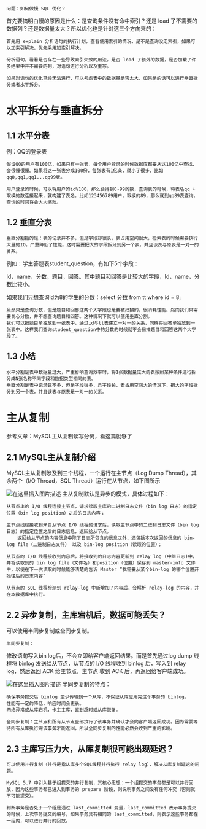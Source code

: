     问题：如何做慢 SQL 优化？

首先要搞明白慢的原因是什么：是查询条件没有命中索引？还是 load 了不需要的数据列？还是数据量太大？所以优化也是针对这三个方向来的：

    首先用 explain 分析语句的执行计划，查看使用索引的情况，是不是查询没走索引，如果可以加索引解决，优先采用加索引解决。
    
    分析语句，看看是否存在一些导致索引失效的用法，是否 load 了额外的数据，是否加载了许多结果中并不需要的列，对语句进行分析以及重写。
    
    如果对语句的优化已经无法进行，可以考虑表中的数据量是否太大，如果是的话可以进行垂直拆分或者水平拆分。

# 水平拆分与垂直拆分

## 1.1 水平分表

例：QQ的登录表

    假设QQ的用户有100亿，如果只有一张表，每个用户登录的时候数据库都要从这100亿中查找，会很慢很慢。如果将这一张表分成100份，每张表有1亿条，就小了很多，比如qq0,qq1,qq1...qq99表。
    
    用户登录的时候，可以将用户的id%100，那么会得到0-99的数，查询表的时候，将表名qq + 取模的数连接起来，就构建了表名。比如123456789用户，取模的89，那么就到qq89表查询，查询的时间将会大大缩短。

## 1.2 垂直分表

    垂直分割指的是：表的记录并不多，但是字段却很长，表占用空间很大，检索表的时候需要执行大量的IO，严重降低了性能。这时需要把大的字段拆分到另一个表，并且该表与原表是一对一的关系。

例如：学生答题表student_question，有如下5个字段：

Id，name，分数，题目，回答。其中题目和回答是比较大的字段，Id，name，分数比较小。

如果我们只想查询id为8的学生的分数：select 分数 from tt where id = 8;

    虽然只是查询分数，但是题目和回答这两个大字段也是要被扫描的，很消耗性能。然而我们只需要关心分数，并不想查询题目和回答。这种情况下就可以使用垂直分割。
    我们可以把题目单独放到一张表中，通过id与tt表建立一对一的关系，同样将回答单独放到一张表中。这样我们查询student_question中的分数的时候就不会扫描题目和回答这两个大字段了。

## 1.3 小结

    水平分割是表中数据量过大，严重影响查询效率时，将1张数据量庞大的表按照某种条件进行拆分成N张名称不同字段和数据类型相同的表。
    垂直分割是表中记录数不多，但是字段很多，且字段长，表占用空间大的情况下，把大的字段拆分到另一个表，并且该表与原表是一对一的关系。

# 主从复制

参考文章：MySQL主从复制读写分离，看这篇就够了

## 2.1 MySQL主从复制介绍

MySQL主从复制涉及到三个线程，一个运行在主节点（Log Dump Thread），其余两个（I/O Thread，SQL Thread）运行在从节点，如下图所示

![在这里插入图片描述](https://imgconvert.csdnimg.cn/aHR0cHM6Ly9tbWJpei5xcGljLmNuL3N6X21tYml6X2pwZy9LUlJ4dnFHY2ljWkhacGRhaGliczZuTVVxUGdRaGliaWF0V1g1Nk1iTWlhZ3FGbzVNSmgwa2Q2UjEyTHc4dEM3Rk5GWmlhMVRsdWtueFg1QmhkMkNobjl5RTVidy8?x-oss-process=image/format,png#pic_center)
主从复制默认是异步的模式，具体过程如下：

    从节点上的 I/O 线程连接主节点，请求读取主库的二进制日志文件（bin log 日志）的指定位置（bin log position）之后的日志内容；
    
    主节点线程接收到来自从节点 I/O 线程的请求后，读取主节点中的二进制日志文件（bin log 日志）的指定位置之后的日志信息，返回给从节点。
        返回给从节点的内容信息中除了日志所包含的信息之外，还包括本次返回的信息的 bin-log file（二进制日志文件） 以及 bin-log position（读取的位置）；
    
    从节点的 I/O 线程接收到内容后，将接收到的日志内容更新到 relay log (中继日志)中，并将读取到的 bin log file（文件名）和position（位置）保存到 master-info 文件中，以便在下一次读取的时候能够清楚的告诉 Master “我需要从某个bin-log 的哪个位置开始往后的日志内容”
    
    从节点的 SQL 线程检测到 relay-log 中新增加了内容后，会解析 relay-log 的内容，并在本数据库中执行。

## 2.2 异步复制，主库宕机后，数据可能丢失？

可以使用半同步复制或全同步复制。

    半同步复制：

修改语句写入bin log后，不会立即给客户端返回结果。而是首先通过log dump 线程将 binlog 发送给从节点，从节点的 I/O 线程收到 binlog 后，写入到 relay log，然后返回 ACK 给主节点，主节点 收到 ACK 后，再返回给客户端成功。

![在这里插入图片描述](https://imgconvert.csdnimg.cn/aHR0cHM6Ly9tbWJpei5xcGljLmNuL3N6X21tYml6X2pwZy9LUlJ4dnFHY2ljWkhacGRhaGliczZuTVVxUGdRaGliaWF0V1hQSEJkMTJ4b05yc29pYXhtemJHSXBBTG9YU3FoaWJxTjk5SW0zaHZPVFBUdVI0Nlpncm5NQnVEQS8?x-oss-process=image/format,png#pic_center)
半同步复制的特点：

    确保事务提交后 binlog 至少传输到一个从库，不保证从库应用完这个事务的 binlog。
    性能有一定的降低，响应时间会更长。
    网络异常或从库宕机，卡主主库，直到超时或从库恢复。
    
    全同步复制：主节点和所有从节点全部执行了该事务并确认才会向客户端返回成功。因为需要等待所有从库执行完该事务才能返回，所以全同步复制的性能必然会收到严重的影响。

## 2.3 主库写压力大，从库复制很可能出现延迟？

   

    可以使用并行复制（并行是指从库多个SQL线程并行执行 relay log），解决从库复制延迟的问题。
    
    MySQL 5.7 中引入基于组提交的并行复制，其核心思想：一个组提交的事务都是可以并行回放，因为这些事务都已进入到事务的 prepare 阶段，则说明事务之间没有任何冲突（否则就不可能提交）。
    
    判断事务是否处于一个组是通过 last_committed 变量，last_committed 表示事务提交的时候，上次事务提交的编号，如果事务具有相同的 last_committed，则表示这些事务都在一组内，可以进行并行的回放。